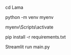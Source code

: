 cd Lama

python -m venv myenv

myenv\Scripts\activate

pip install -r requirements.txt

Streamlit run main.py
